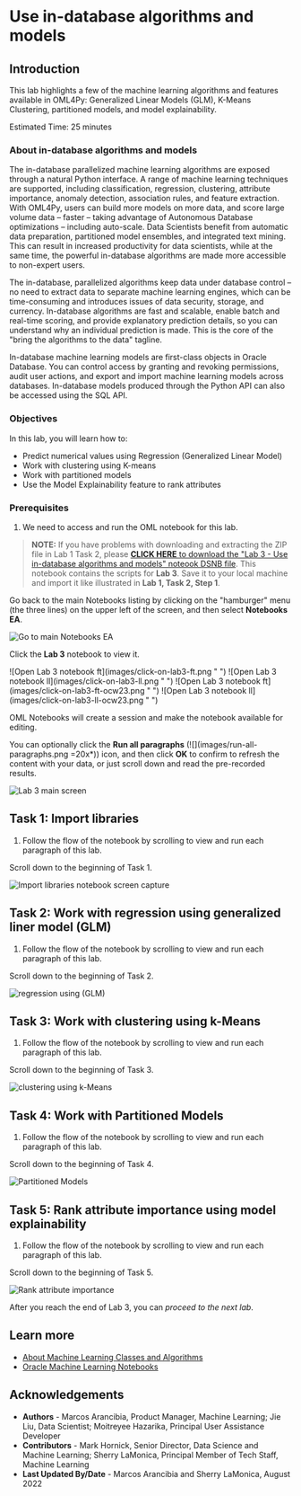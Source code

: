 # Use in-database algorithms and models

## Introduction
This lab highlights a few of the machine learning algorithms and features available in OML4Py: Generalized Linear Models (GLM), K-Means Clustering, partitioned models, and model explainability.

Estimated Time: 25 minutes

### About in-database algorithms and models
The in-database parallelized machine learning algorithms are exposed through a natural Python interface. A range of machine learning techniques are supported, including classification, regression, clustering, attribute importance, anomaly detection, association rules, and feature extraction. With OML4Py, users can build more models on more data, and score large volume data – faster – taking advantage of Autonomous Database optimizations – including auto-scale. Data Scientists benefit from automatic data preparation, partitioned model ensembles, and integrated text mining. This can result in increased productivity for data scientists, while at the same time, the powerful in-database algorithms are made more accessible to non-expert users.

The in-database, parallelized algorithms keep data under database control – no need to extract data to separate machine learning engines, which can be time-consuming and introduces issues of data security, storage, and currency. In-database algorithms are fast and scalable, enable batch and real-time scoring, and provide explanatory prediction details, so you can understand why an individual prediction is made. This is the core of the "bring the algorithms to the data" tagline.

In-database machine learning models are first-class objects in Oracle Database. You can control access by granting and revoking permissions, audit user actions, and export and import machine learning models across databases. In-database models produced through the Python API can also be accessed using the SQL API.

### Objectives

In this lab, you will learn how to:
* Predict numerical values using Regression (Generalized Linear Model)
* Work with clustering using K-means
* Work with partitioned models
* Use the Model Explainability feature to rank attributes

### Prerequisites

1. We need to access and run the OML notebook for this lab.

 > **NOTE:** If you have problems with downloading and extracting the ZIP file in Lab 1 Task 2, please [**CLICK HERE** to download the "Lab 3 - Use in-database algorithms and models" noteook DSNB file](<./../notebooks/Lab 3 - Use in-database algorithms and models.dsnb?download=1>). This notebook contains the scripts for **Lab 3**. Save it to your local machine and import it like illustrated in **Lab 1, Task 2, Step 1**.

   Go back to the main Notebooks listing by clicking on the "hamburger" menu (the three lines) on the upper left of the screen, and then select **Notebooks EA**. 
   
   ![Go to main Notebooks EA](images/go-back-to-notebooks.png " ")
   
   Click the **Lab 3** notebook to view it.
   
   <if type="freetier">
   ![Open Lab 3 notebook ft](images/click-on-lab3-ft.png " ") </if>
   <if type="livelabs">
   ![Open Lab 3 notebook ll](images/click-on-lab3-ll.png " ") </if>
   <if type="freetier-ocw23">
   ![Open Lab 3 notebook ft](images/click-on-lab3-ft-ocw23.png " ") </if>
   <if type="livelabs-ocw23">
   ![Open Lab 3 notebook ll](images/click-on-lab3-ll-ocw23.png " ") </if>

   OML Notebooks will create a session and make the notebook available for editing.

   You can optionally click the **Run all paragraphs** (![](images/run-all-paragraphs.png =20x*)) icon, and then click **OK** to confirm to refresh the content with your data, or just scroll down and read the pre-recorded results.  

   ![Lab 3 main screen](images/lab3-main.png " ")

## Task 1: Import libraries
1. Follow the flow of the notebook by scrolling to view and run each paragraph of this lab.

  Scroll down to the beginning of Task 1.

  ![Import libraries notebook screen capture](images/lab3-task1.png " ")  

## Task 2: Work with regression using generalized liner model (GLM)
1. Follow the flow of the notebook by scrolling to view and run each paragraph of this lab.

  Scroll down to the beginning of Task 2.

  ![regression using (GLM)](images/lab3-task2.png " ")

## Task 3: Work with clustering using k-Means
1. Follow the flow of the notebook by scrolling to view and run each paragraph of this lab.

  Scroll down to the beginning of Task 3.

  ![clustering using k-Means](images/lab3-task3.png " ")

## Task 4: Work with Partitioned Models
1. Follow the flow of the notebook by scrolling to view and run each paragraph of this lab.

  Scroll down to the beginning of Task 4.

  ![Partitioned Models](images/lab3-task4.png " ")

## Task 5: Rank attribute importance using model explainability
1. Follow the flow of the notebook by scrolling to view and run each paragraph of this lab.

  Scroll down to the beginning of Task 5.

  ![Rank attribute importance](images/lab3-task5.png " ") 

After you reach the end of Lab 3, you can *proceed to the next lab*.

## Learn more

* [About Machine Learning Classes and Algorithms](https://docs.oracle.com/en/database/oracle/machine-learning/oml4py/1/mlpug/about-machine-learning-algorithms.html#GUID-00F8AF8F-6652-4161-BEEF-E737A68FB53C)
* [Oracle Machine Learning Notebooks](https://docs.oracle.com/en/database/oracle/machine-learning/oml-notebooks/)


## Acknowledgements
* **Authors** - Marcos Arancibia, Product Manager, Machine Learning; Jie Liu, Data Scientist; Moitreyee Hazarika, Principal User Assistance Developer
* **Contributors** -  Mark Hornick, Senior Director, Data Science and Machine Learning; Sherry LaMonica, Principal Member of Tech Staff, Machine Learning
* **Last Updated By/Date** -  Marcos Arancibia and Sherry LaMonica, August 2022
